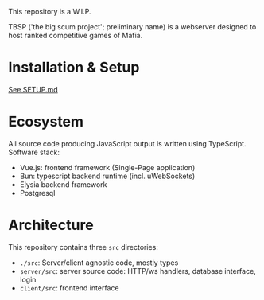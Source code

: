 This repository is a W.I.P.

TBSP ('the big scum project'; preliminary name) is a webserver designed to host
ranked competitive games of Mafia.

# Installation & Setup

[See SETUP.md](SETUP.md#Installation)

# Ecosystem

All source code producing JavaScript output is written using TypeScript.
Software stack:

- Vue.js: frontend framework (Single-Page application)
- Bun: typescript backend runtime (incl. uWebSockets)
- Elysia backend framework
- Postgresql

# Architecture

This repository contains three `src` directories:

- `./src`: Server/client agnostic code, mostly types
- `server/src`: server source code: HTTP/ws handlers, database interface, login
- `client/src`: frontend interface
